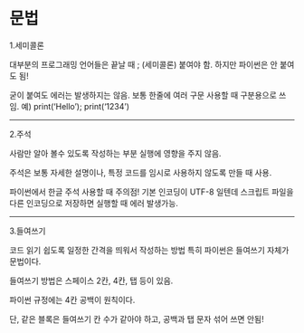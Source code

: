 # 문법


1.세미콜론


대부분의 프로그래밍 언어들은 끝날 때 ; (세미콜론) 붙여야 함.
하지만 파이썬은 안 붙여도 됨!


굳이 붙여도 에러는 발생하지는 않음.
보통 한줄에 여러 구문 사용할 때 구분용으로 쓰임.
예) print(‘Hello’); print(‘1234’)

-------------
2.주석


사람만 알아 볼수 있도록 작성하는 부분
실행에 영향을 주지 않음.


주석은 보통 자세한 설명이나, 특정 코드를 임시로 사용하지 않도록 만들 때 사용.


파이썬에서 한글 주석 사용할 때 주의점!
기본 인코딩이 UTF-8 일텐데 스크립트 파일을 다른 인코딩으로 저장하면 실행할 때
에러 발생가능.

--------------
3.들여쓰기


코드 읽기 쉽도록 일정한 간격을 띄워서 작성하는 방법
특히 파이썬은 들여쓰기 자체가 문법이다.


들여쓰기 방법은 스페이스 2칸, 4칸, 탭 등이 있음.


파이썬 규정에는 4칸 공백이 원칙이다.


단, 같은 블록은 들여쓰기 칸 수가 같아야 하고, 공백과 탭 문자 섞어 쓰면 안됨!


